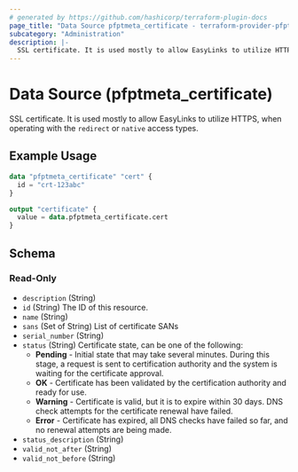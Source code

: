 ```yaml
---
# generated by https://github.com/hashicorp/terraform-plugin-docs
page_title: "Data Source pfptmeta_certificate - terraform-provider-pfptmeta"
subcategory: "Administration"
description: |-
  SSL certificate. It is used mostly to allow EasyLinks to utilize HTTPS, when operating with the redirect or native access types.
---
```


# Data Source (pfptmeta_certificate)

SSL certificate. It is used mostly to allow EasyLinks to utilize HTTPS, when operating with the `redirect` or `native` access types.

## Example Usage

```terraform
data "pfptmeta_certificate" "cert" {
  id = "crt-123abc"
}

output "certificate" {
  value = data.pfptmeta_certificate.cert
}
```

<!-- schema generated by tfplugindocs -->
## Schema

### Read-Only

- `description` (String)
- `id` (String) The ID of this resource.
- `name` (String)
- `sans` (Set of String) List of certificate SANs
- `serial_number` (String)
- `status` (String) Certificate state, can be one of the following:
	- **Pending** - Initial state that may take several minutes. During this stage, a request is sent to certification authority and the system is waiting for the certificate approval.
	- **OK** - Certificate has been validated by the certification authority and ready for use.
	- **Warning** - Certificate is valid, but it is to expire within 30 days. DNS check attempts for the certificate renewal have failed.
	- **Error** - Certificate has expired, all DNS checks have failed so far, and no renewal attempts are being made.
- `status_description` (String)
- `valid_not_after` (String)
- `valid_not_before` (String)
